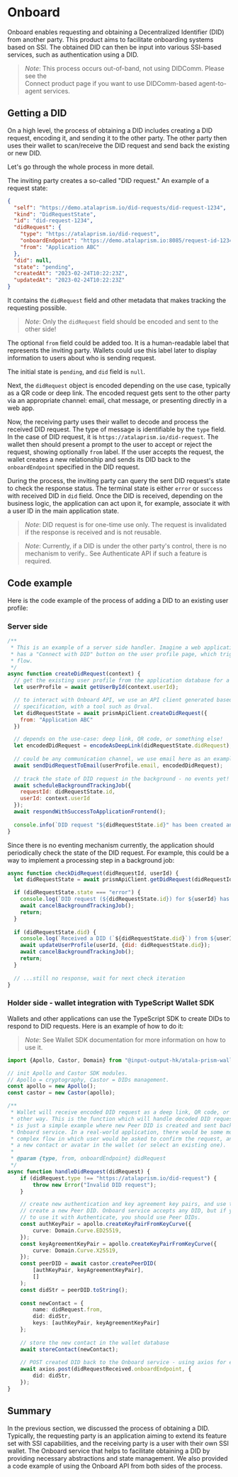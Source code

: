 # Onboard

Onboard enables requesting and obtaining a Decentralized Identifier (DID)
from another party. This product aims to facilitate onboarding
systems based on SSI. The obtained DID can then be input into various SSI-based services, such as authentication using a DID.

> *Note*: This process occurs out-of-band, not using DIDComm. Please see the  
> Connect product page if you want to use DIDComm-based agent-to-agent services.

## Getting a DID

On a high level, the process of obtaining a DID includes creating a DID request,
encoding it, and sending it to the other party. The other party then uses their
wallet to scan/receive the DID request and send back the existing or new DID.

Let's go through the whole process in more detail.

The inviting party creates a so-called "DID request." An example of a request state:

```json
{
  "self": "https://demo.atalaprism.io/did-requests/did-request-1234",
  "kind": "DidRequestState",
  "id": "did-request-1234",
  "didRequest": {
    "type": "https://atalaprism.io/did-request",
    "onboardEndpoint": "https://demo.atalaprism.io:8085/request-id-1234",
    "from": "Application ABC"
  },
  "did": null,
  "state": "pending",
  "createdAt": "2023-02-24T10:22:23Z",
  "updatedAt": "2023-02-24T10:22:23Z"
}
```
It contains the `didRequest` field and other metadata that makes tracking the requesting possible.

> *Note*: Only the `didRequest` field should be encoded and sent to the other side!

The optional `from` field could be added too. It is a human-readable label that
represents the inviting party. Wallets could use this label later to display
information to users about who is sending request.

The initial state is `pending`, and `did` field is `null`.

Next, the `didRequest` object is encoded depending on the use case, typically as a QR code or deep link. The encoded request gets sent to the other party via an appropriate channel: email, chat message, or presenting directly in a web app.

Now, the receiving party uses their wallet to decode and process the received
DID request. The type of message is identifiable by the `type` field. In the case of DID
request, it is `https://atalaprism.io/did-request`. The wallet then should
present a prompt to the user to accept or reject the request, showing optionally
`from` label. If the user accepts the request, the wallet creates a new
relationship and sends its DID back to the `onboardEndpoint` specified in the
DID request.

During the process, the inviting party can query the sent DID request's state to check the response status. The terminal state is either `error` or
`success` with received DID in `did` field. Once the DID is received, depending
on the business logic, the application can act upon it, for example, associate
it with a user ID in the main application state.

> *Note*: DID request is for one-time use only. The request is invalidated if the response is received and is not reusable.

> *Note*: Currently, if a DID is under the other party's control, there is no mechanism to verify.. See Authenticate API if such a feature is required.

## Code example

Here is the code example of the process of adding a DID to an existing user
profile:

### Server side

```js
/**
 * This is an example of a server side handler. Imagine a web application which 
 * has a "Connect with DID" button on the user profile page, which triggers this
 * flow.
 */
async function createDidRequest(context) {
  // get the existing user profile from the application database for a given userId
  let userProfile = await getUserById(context.userId);

  // to interact with Onboard API, we use an API client generated based on OpenAPI
  // specification, with a tool such as Orval.
  let didRequestState = await prismApiClient.createDidRequest({
    from: "Application ABC"
  })

  // depends on the use-case: deep link, QR code, or something else!
  let encodedDidRequest = encodeAsDeepLink(didRequestState.didRequest);
  
  // could be any communication channel, we use email here as an example
  await sendDidRequestToEmail(userProfile.email, encodedDidRequest);
  
  // track the state of DID request in the background - no events yet!
  await scheduleBackgroundTrackingJob({
    requestId: didRequestState.id, 
    userId: context.userId
  });
  await respondWithSuccessToApplicationFrontend();
  
  console.info(`DID request "${didRequestState.id}" has been created and sent to user.`);
}
```

Since there is no eventing mechanism currently, the application should
periodically check the state of the DID request. For example, this could be a way
to implement a processing step in a background job:

```js
async function checkDidRequest(didRequestId, userId) {
  let didRequestState = await prismApiClient.getDidRequest(didRequestId);

  if (didRequestState.state === "error") {
    console.log(`DID request (${didRequestState.id}) for ${userId} has been either rejected or failed`);
    await cancelBackgroundTrackingJob();
    return;
  } 
  
  if (didRequestState.did) {
    console.log(`Received a DID (`${didRequestState.did}`) from ${userId} at ${didRequestState.updatedAt}`);
    await updateUserProfile(userId, {did: didRequestState.did});
    await cancelBackgroundTrackingJob();
    return;
  }
  
  // ...still no response, wait for next check iteration
}
```

### Holder side - wallet integration with TypeScript Wallet SDK

Wallets and other applications can use the TypeScript SDK to create DIDs to respond to DID requests. Here is an example of how to do it:

> *Note*: See Wallet SDK documentation for more information on how to use it.

```ts
import {Apollo, Castor, Domain} from "@input-output-hk/atala-prism-wallet-sdk";

// init Apollo and Castor SDK modules. 
// Apollo = cryptography, Castor = DIDs management.
const apollo = new Apollo();
const castor = new Castor(apollo);

/**
 * Wallet will receive encoded DID request as a deep link, QR code, or in some
 * other way. This is the function which will handle decoded DID request. This 
 * is just a simple example where new Peer DID is created and sent back to the 
 * Onboard service. In a real-world application, there would be some more 
 * complex flow in which user would be asked to confirm the request, and create
 * a new contact or avatar in the wallet (or select an existing one).
 *
 * @param {type, from, onboardEndpoint} didRequest
 */
async function handleDidRequest(didRequest) {
    if (didRequest.type !== "https://atalaprism.io/did-request") {
        throw new Error("Invalid DID request");
    }

    // create new authentication and key agreement key pairs, and use them to 
    // create a new Peer DID. Onboard service accepts any DID, but if you plan
    // to use it with Authenticate, you should use Peer DIDs.
    const authKeyPair = apollo.createKeyPairFromKeyCurve({
        curve: Domain.Curve.ED25519,
    });
    const keyAgreementKeyPair = apollo.createKeyPairFromKeyCurve({
        curve: Domain.Curve.X25519,
    });
    const peerDID = await castor.createPeerDID(
        [authKeyPair, keyAgreementKeyPair],
        []
    );
    const didStr = peerDID.toString();
    
    const newContact = {
        name: didRequest.from,
        did: didStr,
        keys: [authKeyPair, keyAgreementKeyPair]
    };
    
    // store the new contact in the wallet database
    await storeContact(newContact);
    
    // POST created DID back to the Onboard service - using axios for example
    await axios.post(didRequestReceived.onboardEndpoint, {
        did: didStr,
    });
}
```

## Summary

In the previous section, we discussed the process of obtaining a DID. Typically,
the requesting party is an application aiming to extend its feature set with SSI
capabilities, and the receiving party is a user with their own SSI wallet. The
Onboard service that helps to facilitate obtaining a DID by providing necessary abstractions and state
management. We also provided a code example of using the Onboard API from
both sides of the process.
